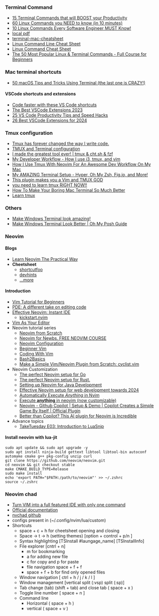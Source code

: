 
### Terminal Command
- [15 Terminal Commands that will BOOST your Productivity](https://www.youtube.com/watch?v=tD8qzBmi-t0)
- [60 Linux Commands you NEED to know (in 10 minutes)](https://www.youtube.com/watch?v=gd7BXuUQ91w)
- [10 Linux Commands Every Software Engineer MUST Know!](https://www.youtube.com/watch?v=ubZzoLB-aok)
- [local pdf](obsidian://open?vault=Refferences&file=pdf%2FCommand%2BReference.pdf)
- [terminal-mac-cheatsheet](https://github.com/0nn0/terminal-mac-cheatsheet)
- [Linux Command Line Cheat Sheet](https://cheatography.com/davechild/cheat-sheets/linux-command-line/)
- [Linux Command Cheat Sheet](https://www.guru99.com/linux-commands-cheat-sheet.html)
- [The 50 Most Popular Linux & Terminal Commands - Full Course for Beginners](https://www.youtube.com/watch?v=ZtqBQ68cfJc)

 
### Mac terminal shortcuts
- [50 macOS Tips and Tricks Using Terminal (the last one is CRAZY!)](https://www.youtube.com/watch?v=qOrlYzqXPa8)

#### VSCode shortcuts and extensions
- [Code faster with these VS Code shortcuts](https://www.youtube.com/watch?v=dLzMz2Jk_qU)
- [The Best VSCode Extensions 2023](https://www.youtube.com/watch?v=YjhkcvS1xKU)
- [25 VS Code Productivity Tips and Speed Hacks](https://www.youtube.com/watch?v=ifTF3ags0XI)
- [26 Best VSCode Extensions for 2024](https://www.youtube.com/watch?v=uSIseycqOhA)


### Tmux configuration
- [Tmux has forever changed the way I write code.](https://www.youtube.com/watch?v=DzNmUNvnB04)
- [TMUX and Terminal configuration](https://www.youtube.com/playlist?list=PLsz00TDipIfct4F3pHv6_uI9OyjphQEGZ)
- [I made the greatest tool ever! | tmux & cht.sh & fzf](https://www.youtube.com/watch?v=hJzqEAf2U4I)
- [My Developer Workflow - How I use i3, tmux, and vim](https://www.youtube.com/watch?v=bdumjiHabhQ)
- [How I Use Tmux With Neovim For An Awesome Dev Workflow On My Mac](https://www.youtube.com/watch?v=U-omALWIBos)
- [My AMAZING Terminal Setup - Hyper, Oh My Zsh, Fig.io, and More!](https://www.youtube.com/watch?v=SyOnB1qvPn0)
- [This plugin makes you a Vim and TMUX GOD](https://www.youtube.com/watch?v=qyV_hOtMdwg)
- [you need to learn tmux RIGHT NOW!!](https://www.youtube.com/watch?v=nTqu6w2wc68)
- [How To Make Your Boring Mac Terminal So Much Better](https://www.youtube.com/watch?v=CF1tMjvHDRA)
- [Learn tmux](https://www.youtube.com/playlist?list=PLT98CRl2KxKGiyV1u6wHDV8VwcQdzfuKe)


### Others
- [Make Windows Terminal look amazing!](https://www.youtube.com/watch?v=AK2JE2YsKto)
- [Make Windows Terminal Look Better | Oh My Posh Guide](https://www.youtube.com/watch?v=-G6GbXGo4wo)


### Neovim
#### Blogs 
- [Learn Neovim The Practical Way](https://alpha2phi.medium.com/learn-neovim-the-practical-way-8818fcf4830f#545a)
- **Cheetsheet**
	- [shortcutfoo](https://www.shortcutfoo.com/app/dojos/neovim/cheatsheet)
	- [devhints](https://devhints.io/vim)
	- [...more](https://www.google.com/search?q=vim+cheatsheet&rlz=1C5CHFA_enIN999IN1000&oq=vim+cheatsheet&gs_lcrp=EgZjaHJvbWUyCQgAEEUYORiABDIHCAEQABiABDIHCAIQABiABDIHCAMQABiABDIJCAQQABgKGIAEMggIBRAAGBYYHjIICAYQABgWGB4yCggHEAAYChgWGB4yCAgIEAAYFhgeMggICRAAGBYYHtIBCDI2OTlqMGo3qAIAsAIA&sourceid=chrome&ie=UTF-8)
#### Introduction
- [Vim Tutorial for Beginners](https://www.youtube.com/watch?v=RZ4p-saaQkc)
- [PDE: A different take on editing code](https://www.youtube.com/watch?v=QMVIJhC9Veg)
- [Effective Neovim: Instant IDE](https://www.youtube.com/watch?v=stqUbv-5u2s)
	- [kickstart.nvim](https://github.com/nvim-lua/kickstart.nvim)
- [Vim As Your Editor](https://www.youtube.com/playlist?list=PLm323Lc7iSW_wuxqmKx_xxNtJC_hJbQ7R)
- Neovim tutorial series
	- [Neovim from Scratch](https://www.youtube.com/playlist?list=PLhoH5vyxr6Qq41NFL4GvhFp-WLd5xzIzZ)
	- [Neovim for Newbs. FREE NEOVIM COURSE](https://www.youtube.com/playlist?list=PLsz00TDipIffreIaUNk64KxTIkQaGguqn)
	- [Neovim Configuration](https://www.youtube.com/playlist?list=PLsz00TDipIffxsNXSkskknolKShdbcALR)
	- [Beginner Vim](https://www.youtube.com/playlist?list=PLmTrCsxAaghUhCmSiX5Py-e9O8UOPX502)
	- [Coding With Vim](https://www.youtube.com/playlist?list=PLmTrCsxAaghW9KWrzuc6n2B9ud2uV5sjK)
	- [Bash2Basics](https://www.youtube.com/playlist?list=PLep05UYkc6wTWlugE_9Lj6JlLpvSBbkZ_)
	- [Make a Simple Vim/Neovim Plugin from Scratch: cyclist.vim](https://www.youtube.com/watch?v=apyV4v7x33o&list=PLep05UYkc6wSgBFseCsRBSQQ1Fmf3eRa8)
- Neovim Customization
	- [The perfect Neovim setup for Go](https://www.youtube.com/watch?v=i04sSQjd-qo)
	- [The perfect Neovim setup for Rust.](https://www.youtube.com/watch?v=mh_EJhH49Ms)
	- [Setting up Neovim for Java Development](https://www.youtube.com/watch?v=8q_VPqA-KLs)
	- [Effective Neovim setup for web development towards 2024](https://www.youtube.com/watch?v=fFHlfbKVi30)
	- [Automatically Execute *Anything* in Nvim](https://www.youtube.com/watch?v=9gUatBHuXE0)
	- [Execute **anything** in neovim (now customizable)](https://www.youtube.com/watch?v=HlfjpstqXwE)
	- [Neovim - Github Copilot | Setup & Demo | Copilot Creates a Simple Game By Itself | Official Plugin](https://www.youtube.com/watch?v=eMnZBaOs4vM&list=PLhoH5vyxr6Qo_5IoxqcQjHgBe77xD5-BP)
	- [Better than Copilot? This AI plugin for Neovim is Incredible](https://www.youtube.com/watch?v=7k0KZsheLP4)
- Advance topics
	- [TakeTuesday E03: Introduction to LuaSnip](https://www.youtube.com/watch?v=Dn800rlPIho)


#### Install neovim with lua-jit
```
sudo apt update && sudo apt upgrade -y
sudo apt install ninja-build gettext libtool libtool-bin autoconf automake cmake g++ pkg-config unzip curl
git clone https://github.com/neovim/neovim.git
cd neovim && git checkout stable
make CMAKE_BUILD_TYPE=Release
sudo make install
echo 'export PATH="$PATH:/path/to/neovim"' >> ~/.zshrc
source ~/.zshrc
```

### Neovim chad
- [Turn VIM into a full featured IDE with only one command](https://www.youtube.com/watch?v=Mtgo-nP_r8Y)
- [Official documentation](https://nvchad.com/docs/quickstart/install)
- [nvchad github](https://github.com/NvChad/NvChad)
- configs present in (~/.config/nvim/lua/custom)
- Shortcuts
	- space + c + h for cheetsheet opening and closing
	- Space -> t -> h (setting themes) [option + control + p/n ]
	- Syntax highlighting [TSInstall #laungage_name] [TSInstallInfo]
	- File explorer [cntrl + n] 
		- m for bookmarking
		- a for adding new file
		- c for copy and p for paste
		- file navigation space + f + f
		- space + f + b for find only opened files
	- Window navigation [ ctrl + h / j / k / l ]
	- Window management [vertical split (:vsp)  split (:sp)] 
	- Tab change (tab) (shift + tab) and close tab ( space + x )
	- Toggle line number [ space + n ]
	- Command line 
		- Horizontal ( space + h )
		- vertical ( space + v )



